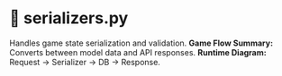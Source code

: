 # 📘 serializers.py
Handles game state serialization and validation.
**Game Flow Summary:** Converts between model data and API responses.
**Runtime Diagram:** Request → Serializer → DB → Response.
